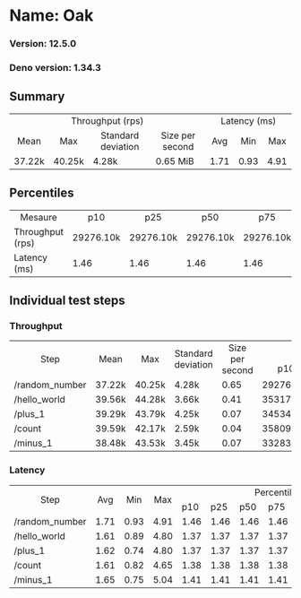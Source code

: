 # Name: Oak 
  
  ### Version: 12.5.0
  ### Deno version: 1.34.3

## Summary
<table>
<tr>
    <td align="center" colspan="4">Throughput (rps)</td>
    <td align="center" colspan="3">Latency (ms)</td>
</tr>
<tr>
    <td align="center">Mean</td>
    <td align="center">Max</td>
    <td align="center">Standard deviation</td>
    <td align="center">Size per second</td>
    <td align="center">Avg</td>
    <td align="center">Min</td>
    <td align="center">Max</td>
</tr>
<tr>
    <td>37.22k</td>
    <td>40.25k</td>
    <td>4.28k</td>
    <td>0.65 MiB</td>
    <td>1.71</td>
    <td>0.93</td>
    <td>4.91</td>
</tr>
</table>

## Percentiles

<table>
<tr>
  <td align="center">Mesaure</td>
  <td align="center">p10</td>
  <td align="center">p25</td>
  <td align="center">p50</td>
  <td align="center">p75</td>
  <td align="center">p90</td>
  <td align="center">p95</td>
  <td align="center">p99</td>
</tr>
<tr>
  <td>Throughput (rps)</td>
  <td>29276.10k</td>
  <td>29276.10k</td>
  <td>29276.10k</td>
  <td>29276.10k</td>
  <td>39734.75k</td>
  <td>40062.49k</td>
  <td>40245.96k</td>
</tr>
<tr>
  <td>Latency (ms)</td>
  <td>1.46</td>
  <td>1.46</td>
  <td>1.46</td>
  <td>1.46</td>
  <td>2.14</td>
  <td>2.28</td>
  <td>2.82</td>
</tr>
</table>

## Individual test steps

### Throughput

<table>
<tr>
  <td align="center" rowspan="2">Step</td>
  <td align="center" rowspan="2">Mean</td>
  <td align="center" rowspan="2">Max</td>
  <td align="center" rowspan="2">Standard deviation</td>
  <td align="center" rowspan="2">Size per second</td>
  <td align="center" colspan="7">Percentiles</td>
</tr>
<tr>
  <!-- still Step -->
  <!-- still Mean -->
  <!-- still Max -->
  <!-- still Standard deviation -->
  <!-- still Size per second -->
  <td align="center">p10</td>
  <td align="center">p25</td>
  <td align="center">p50</td>
  <td align="center">p75</td>
  <td align="center">p90</td>
  <td align="center">p95</td>
  <td align="center">p99</td>
</tr>
<tr>
  <td>/random_number</td>
  <td>37.22k</td>
  <td>40.25k</td>
  <td>4.28k</td>
  <td>0.65</td>
  <td>29276.10k</td>
  <td>29276.10k</td>
  <td>29276.10k</td>
  <td>29276.10k</td>
  <td>39734.75k</td>
  <td>40062.49k</td>
  <td>40245.96k</td>
</tr><tr>
  <td>/hello_world</td>
  <td>39.56k</td>
  <td>44.28k</td>
  <td>3.66k</td>
  <td>0.41</td>
  <td>35317.08k</td>
  <td>35317.08k</td>
  <td>35317.08k</td>
  <td>35317.08k</td>
  <td>42989.41k</td>
  <td>43070.43k</td>
  <td>44276.03k</td>
</tr><tr>
  <td>/plus_1</td>
  <td>39.29k</td>
  <td>43.79k</td>
  <td>4.25k</td>
  <td>0.07</td>
  <td>34534.14k</td>
  <td>34534.14k</td>
  <td>34534.14k</td>
  <td>34534.14k</td>
  <td>42484.93k</td>
  <td>42644.67k</td>
  <td>43787.63k</td>
</tr><tr>
  <td>/count</td>
  <td>39.59k</td>
  <td>42.17k</td>
  <td>2.59k</td>
  <td>0.04</td>
  <td>35809.56k</td>
  <td>35809.56k</td>
  <td>35809.56k</td>
  <td>35809.56k</td>
  <td>41722.50k</td>
  <td>41793.45k</td>
  <td>42166.03k</td>
</tr><tr>
  <td>/minus_1</td>
  <td>38.48k</td>
  <td>43.53k</td>
  <td>3.45k</td>
  <td>0.07</td>
  <td>33283.83k</td>
  <td>33283.83k</td>
  <td>33283.83k</td>
  <td>33283.83k</td>
  <td>41534.44k</td>
  <td>41763.04k</td>
  <td>43526.01k</td>
</tr></table>

### Latency

<table>
<tr>
  <td align="center" rowspan="2">Step</td>
  <td align="center" rowspan="2">Avg</td>
  <td align="center" rowspan="2">Min</td>
  <td align="center" rowspan="2">Max</td>
  <td align="center" colspan="7">Percentiles</td>
</tr>
<tr>
  <!-- still Avg -->
  <!-- still Min -->
  <!-- still Max -->
  <td>p10</td>
  <td>p25</td>
  <td>p50</td>
  <td>p75</td>
  <td>p90</td>
  <td>p95</td>
  <td>p99</td>
</tr>
<tr>
  <td>/random_number</td>
  <td>1.71</td>
  <td>0.93</td>
  <td>4.91</td>
  <td>1.46</td>
  <td>1.46</td>
  <td>1.46</td>
  <td>1.46</td>
  <td>2.14</td>
  <td>2.28</td>
  <td>2.82</td>
</tr><tr>
  <td>/hello_world</td>
  <td>1.61</td>
  <td>0.89</td>
  <td>4.80</td>
  <td>1.37</td>
  <td>1.37</td>
  <td>1.37</td>
  <td>1.37</td>
  <td>2.01</td>
  <td>2.14</td>
  <td>2.69</td>
</tr><tr>
  <td>/plus_1</td>
  <td>1.62</td>
  <td>0.74</td>
  <td>4.80</td>
  <td>1.37</td>
  <td>1.37</td>
  <td>1.37</td>
  <td>1.37</td>
  <td>2.03</td>
  <td>2.20</td>
  <td>3.11</td>
</tr><tr>
  <td>/count</td>
  <td>1.61</td>
  <td>0.82</td>
  <td>4.65</td>
  <td>1.38</td>
  <td>1.38</td>
  <td>1.38</td>
  <td>1.38</td>
  <td>2.03</td>
  <td>2.16</td>
  <td>2.69</td>
</tr><tr>
  <td>/minus_1</td>
  <td>1.65</td>
  <td>0.75</td>
  <td>5.04</td>
  <td>1.41</td>
  <td>1.41</td>
  <td>1.41</td>
  <td>1.41</td>
  <td>2.05</td>
  <td>2.20</td>
  <td>2.75</td>
</tr></table>